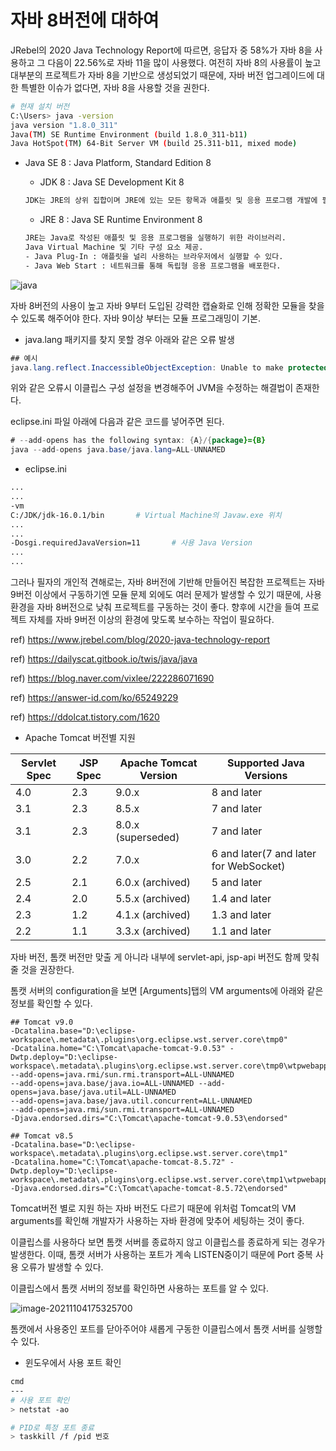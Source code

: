 # 자바 8버전에 대하여



JRebel의 2020 Java Technology Report에 따르면, 응답자 중 58%가 자바 8을 사용하고 그 다음이 22.56%로 자바 11을 많이 사용했다. 여전히 자바 8의 사용률이 높고 대부분의 프로젝트가 자바 8을 기반으로 생성되었기 때문에, 자바 버전 업그레이드에 대한 특별한 이슈가 없다면, 자바 8을 사용할 것을 권한다.



```bash
# 현재 설치 버전
C:\Users> java -version
java version "1.8.0_311"
Java(TM) SE Runtime Environment (build 1.8.0_311-b11)
Java HotSpot(TM) 64-Bit Server VM (build 25.311-b11, mixed mode)
```



* Java SE 8 : Java Platform, Standard Edition 8

  * JDK 8 : Java SE Development Kit 8

  ```bash
  JDK는 JRE의 상위 집합이며 JRE에 있는 모든 항목과 애플릿 및 응용 프로그램 개발에 필요한 컴파일러 및 디버거와 같은 도구를 포함한다.
  ```

  

  * JRE 8 : Java SE Runtime Environment 8

  ```bash
  JRE는 Java로 작성된 애플릿 및 응용 프로그램을 실행하기 위한 라이브러리. 
  Java Virtual Machine 및 기타 구성 요소 제공.
  - Java Plug-In : 애플릿을 널리 사용하는 브라우저에서 실행할 수 있다.
  - Java Web Start : 네트워크를 통해 독립형 응용 프로그램을 배포한다.
  ```

  

![java](https://i.stack.imgur.com/AaveN.png)





자바 8버전의 사용이 높고 자바 9부터 도입된 강력한 캡슐화로 인해 정확한 모듈을 찾을 수 있도록 해주어야 한다. 자바 9이상 부터는 모듈 프로그래밍이 기본.





* java.lang 패키지를 찾지 못할 경우 아래와 같은 오류 발생

```java
## 예시
java.lang.reflect.InaccessibleObjectException: Unable to make protected final java.lang.Class java.lang.ClassLoader.defineClass(java.lang.String,byte[],int,int,java.security.ProtectionDomain) throws java.lang.ClassFormatError accessible: module java.base does not "opens java.lang" to unnamed module @1941a8ff
```

위와 같은 오류시 이클립스 구성 설정을 변경해주어 JVM을 수정하는 해결법이 존재한다.

eclipse.ini 파일 아래에 다음과 같은 코드를 넣어주면 된다.

```java
# --add-opens has the following syntax: {A}/{package}={B}
java --add-opens java.base/java.lang=ALL-UNNAMED
```



* eclipse.ini

```bash
...
...
-vm
C:/JDK/jdk-16.0.1/bin		# Virtual Machine의 Javaw.exe 위치
...
...
-Dosgi.requiredJavaVersion=11		# 사용 Java Version 
...
...
```





그러나 필자의 개인적 견해로는, 자바 8버전에 기반해 만들어진 복잡한 프로젝트는 자바 9버전 이상에서 구동하기엔 모듈 문제 외에도 여러 문제가 발생할 수 있기 때문에, 사용 환경을 자바 8버전으로 낮춰 프로젝트를 구동하는 것이 좋다. 향후에 시간을 들여 프로젝트 자체를 자바 9버전 이상의 환경에 맞도록 보수하는 작업이 필요하다.





ref) https://www.jrebel.com/blog/2020-java-technology-report

ref) https://dailyscat.gitbook.io/twis/java/java

ref) https://blog.naver.com/vixlee/222286071690

ref) https://answer-id.com/ko/65249229

ref) https://ddolcat.tistory.com/1620







* Apache Tomcat 버전별 지원

| **Servlet Spec** | **JSP Spec** | **Apache Tomcat Version** | **Supported Java Versions**            |
| ---------------- | ------------ | ------------------------- | -------------------------------------- |
| 4.0              | 2.3          | 9.0.x                     | 8 and later                            |
| 3.1              | 2.3          | 8.5.x                     | 7 and later                            |
| 3.1              | 2.3          | 8.0.x (superseded)        | 7 and later                            |
| 3.0              | 2.2          | 7.0.x                     | 6 and later(7 and later for WebSocket) |
| 2.5              | 2.1          | 6.0.x (archived)          | 5 and later                            |
| 2.4              | 2.0          | 5.5.x (archived)          | 1.4 and later                          |
| 2.3              | 1.2          | 4.1.x (archived)          | 1.3 and later                          |
| 2.2              | 1.1          | 3.3.x (archived)          | 1.1 and later                          |

자바 버전, 톰캣 버전만 맞출 게 아니라 내부에 servlet-api, jsp-api 버전도 함께 맞춰줄 것을 권장한다.



톰캣 서버의 configuration을 보면 [Arguments]탭의 VM arguments에 아래와 같은 정보를 확인할 수 있다.

```
## Tomcat v9.0
-Dcatalina.base="D:\eclipse-workspace\.metadata\.plugins\org.eclipse.wst.server.core\tmp0" 
-Dcatalina.home="C:\Tomcat\apache-tomcat-9.0.53" -Dwtp.deploy="D:\eclipse-workspace\.metadata\.plugins\org.eclipse.wst.server.core\tmp0\wtpwebapps" 
--add-opens=java.rmi/sun.rmi.transport=ALL-UNNAMED 
--add-opens=java.base/java.io=ALL-UNNAMED --add-opens=java.base/java.util=ALL-UNNAMED 
--add-opens=java.base/java.util.concurrent=ALL-UNNAMED 
--add-opens=java.rmi/sun.rmi.transport=ALL-UNNAMED 
-Djava.endorsed.dirs="C:\Tomcat\apache-tomcat-9.0.53\endorsed"

## Tomcat v8.5
-Dcatalina.base="D:\eclipse-workspace\.metadata\.plugins\org.eclipse.wst.server.core\tmp1" 
-Dcatalina.home="C:\Tomcat\apache-tomcat-8.5.72" -Dwtp.deploy="D:\eclipse-workspace\.metadata\.plugins\org.eclipse.wst.server.core\tmp1\wtpwebapps" 
-Djava.endorsed.dirs="C:\Tomcat\apache-tomcat-8.5.72\endorsed"
```

Tomcat버전 별로 지원 하는 자바 버전도 다르기 때문에 위처럼 Tomcat의 VM arguments를 확인해 개발자가 사용하는 자바 환경에 맞추어 세팅하는 것이 좋다.















이클립스를 사용하다 보면 톰캣 서버를 종료하지 않고 이클립스를 종료하게 되는 경우가 발생한다. 이때, 톰캣 서버가 사용하는 포트가 계속 LISTEN중이기 때문에 Port 중복 사용 오류가 발생할 수 있다.

이클립스에서 톰캣 서버의 정보를 확인하면 사용하는 포트를 알 수 있다.

![image-20211104175325700](C:\Users\hcwan\AppData\Roaming\Typora\typora-user-images\image-20211104175325700.png)



톰캣에서 사용중인 포트를 닫아주어야 새롭게 구동한 이클립스에서 톰캣 서버를 실행할 수 있다.



* 윈도우에서 사용 포트 확인

```bash
cmd
---
# 사용 포트 확인
> netstat -ao

# PID로 특정 포트 종료
> taskkill /f /pid 번호
```









